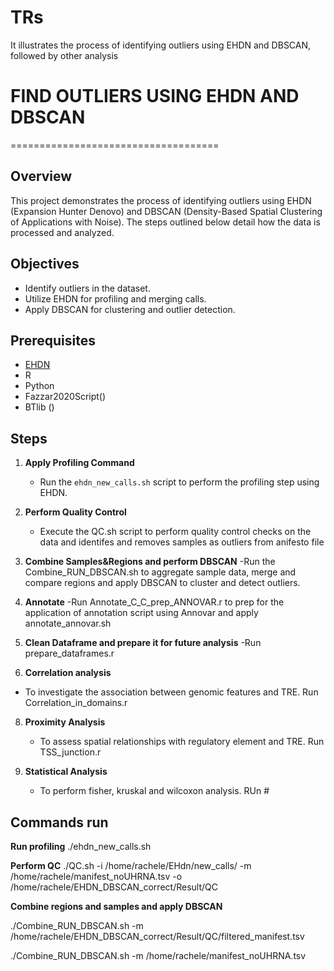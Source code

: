 # TRs
It illustrates the process of identifying outliers using EHDN and DBSCAN, followed by other analysis 

# FIND OUTLIERS USING EHDN AND DBSCAN
====================================

## Overview
This project demonstrates the process of identifying outliers using EHDN (Expansion Hunter Denovo) and DBSCAN (Density-Based Spatial Clustering of Applications with Noise). The steps outlined below detail how the data is processed and analyzed.


## Objectives
- Identify outliers in the dataset.
- Utilize EHDN for profiling and merging calls.
- Apply DBSCAN for clustering and outlier detection.



## Prerequisites
- [EHDN](https://github.com/Illumina/ExpansionHunterDenovo)
- R
- Python
- Fazzar2020Script()
- BTlib ()

## Steps

1. **Apply Profiling Command**
    - Run the `ehdn_new_calls.sh` script to perform the profiling step using EHDN.

2. **Perform Quality Control**
    - Execute the QC.sh script to perform quality control checks on the data and identifes and removes samples as outliers from anifesto file 

3. **Combine Samples&Regions and perform DBSCAN**
   -Run the Combine_RUN_DBSCAN.sh to aggregate sample data, merge and compare regions and apply DBSCAN to cluster and detect outliers. 

4. **Annotate**
   -Run Annotate_C_C_prep_ANNOVAR.r to prep for the application of annotation script using Annovar and apply annotate_annovar.sh

5. **Clean Dataframe and prepare it for future analysis**
   -Run prepare_dataframes.r

6. **Correlation analysis**
  - To investigate the association between genomic features and TRE. Run Correlation_in_domains.r

8. **Proximity Analysis**
   - To assess spatial relationships with regulatory element and TRE. Run TSS_junction.r
     
10. **Statistical Analysis**
    - To perform fisher, kruskal and wilcoxon analysis. RUn #
   



## Commands run 

**Run profiling**
./ehdn_new_calls.sh

**Perform QC** 
 ./QC.sh -i /home/rachele/EHdn/new_calls/ -m /home/rachele/manifest_noUHRNA.tsv  -o /home/rachele/EHDN_DBSCAN_correct/Result/QC

**Combine regions and samples and apply DBSCAN** 

./Combine_RUN_DBSCAN.sh -m /home/rachele/EHDN_DBSCAN_correct/Result/QC/filtered_manifest.tsv

./Combine_RUN_DBSCAN.sh -m /home/rachele/manifest_noUHRNA.tsv 



